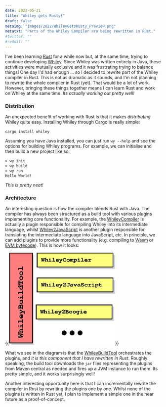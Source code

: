 ```yaml
---
date: 2022-05-31
title: "Whiley gets Rusty!"
draft: false
metaimg: "images/2022/WhileyGetsRusty_Preview.png"
metatxt: "Parts of the Whiley Compiler are being rewritten in Rust."
#twitter: ""
#reddit: ""
---
```


I've been learning [Rust](https://www.rust-lang.org/) for a while now
but, at the same time, trying to continue developing
[Whiley](http://whiley.org).  Since Whiley was written entirely in
Java, these activities were mutually exclusive and it was frustrating
trying to balance things!  One day I'd had enough ... so I decided to
rewrite part of the Whiley compiler in Rust.  This is not as dramatic
as it sounds, and I'm not planning to rewrite the whole compiler in
Rust (yet).  That would be a lot of work.  However, bringing these
things together means I can learn Rust and work on Whiley at the same
time.  _Its actually working out pretty well!_

### Distribution

An unexpected benefit of working with Rust is that it makes
_distributing_ Whiley quite easy.  Installing Whiley through Cargo is
really simple:

```
cargo install whiley
```

Assuming you have Java installed, you can just run `wy --help` and see
the options for building Whiley programs.  For example, we can
initialise and then build a new project like so:

```
> wy init
> wy build
> wy run
Hello World!
```

_This is pretty neat!_

### Architecture

An interesting question is how the compiler blends Rust with Java.
The compiler has always been structured as a build tool with various
plugins implementing core functionality.  For example, the
[WhileyCompiler](https://github.com/Whiley/WhileyCompiler) is actually
a plugin responsible for compiling Whiley into its intermediate
language, whilst
[Whiley2JavaScript](https://github.com/Whiley/Whiley2JavaScript) is
another plugin responsible for translating the intermediate language
into JavaScript, etc.  In principle, we can add plugins to provide
more functionality (e.g. compiling to
[Wasm](https://en.wikipedia.org/wiki/WebAssembly) or [EVM
bytecode](https://en.wikipedia.org/wiki/Ethereum#Virtual_machine)).
This is how it looks:

{{<img class="text-center" src="/images/2022/WhileyCompilerOverview.png" height="300px" alt="Architectural diagram of Whiley compiler.">}}

What we see in the diagram is that the
[WhileyBuildTool](https://github.com/Whiley/WhileyBuildTool)
orchestrates the plugins, and _it is this component that I have
rewritten in Rust_.  Roughly speaking, the build tool downloads the
`jar` files representing the plugins from Maven central as needed and
fires up a JVM instance to run them.  Its pretty simple, and it works
surprisingly well!

Another interesting opportunity here is that I can incrementally
rewrite the compiler in Rust by rewriting the plugins one by one.
Whilst none of the plugins is written in Rust yet, I plan to implement
a simple one in the near future as a proof-of-concept.
